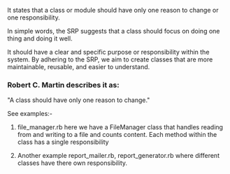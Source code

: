 It states that a class or module should have only one reason to change or one responsibility.

In simple words, the SRP suggests that a class should focus on doing one thing and doing it well. 

It should have a clear and specific purpose or responsibility within the system. By adhering to the SRP, we aim to create classes that are more maintainable, reusable, and easier to understand.

### Robert C. Martin describes it as:
"A class should have only one reason to change."

See examples:- 

1. file_manager.rb here we have a FileManager class that handles reading from and writing to a file
   and counts content. Each method within the class has a single responsibility 
  
2. Another example report_mailer.rb, report_generator.rb where different classes have there own responsibility.